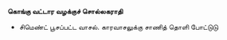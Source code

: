 **கொங்கு வட்டார வழக்குச் சொல்லகராதி**
- சிமெண்ட் பூசப்பட்ட வாசல். காரவாசலுக்கு சாணித் தொளி போட்டுடு

